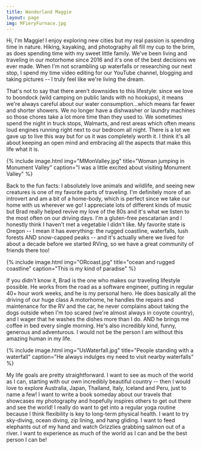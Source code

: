 ```yaml
---
title: Wanderland Maggie
layout: page
img: MFieryFurnace.jpg
---
```


Hi, I'm Maggie! I enjoy exploring new cities but my real passion is spending time in nature. Hiking, kayaking, and photography all fill my cup to the brim, as does spending time with my sweet little family. We've been living and traveling in our motorhome since 2016 and it's one of the best decisions we ever made. When I'm not scrambling up waterfalls or researching our next stop, I spend my time video editing for our YouTube channel, blogging and taking pictures -- I truly feel like we're living the dream.

That's not to say that there aren't downsides to this lifestyle: since we love to boondock (wild camping on public lands with no hookups), it means we're always careful about our water consumption...which means far fewer and shorter showers. We no longer have a dishwasher or laundry machines so those chores take a lot more time than they used to. We sometimes spend the night in truck stops, Walmarts, and rest areas which often means loud engines running right next to our bedroom all night. There is a lot we gave up to live this way but for us it was completely worth it.  I think it's all about keeping an open mind and embracing all the aspects that make this life what it is.

{% include image.html img="MMonValley.jpg" title="Woman jumping in Monument Valley" caption="I was a little excited about visiting Monument Valley" %}


Back to the fun facts: I absolutely love animals and wildlife, and seeing new creatures is one of my favorite parts of traveling. I'm definitely more of an introvert and am a bit of a home-body, which is perfect since we take our home with us wherever we go! I appreciate lots of different kinds of music but Brad really helped revive my love of the 80s and it's what we listen to the most often on our driving days. I'm a gluten-free pescatarian and I honestly think I haven't met a vegetable I didn't like. My favorite state is Oregon -- I mean it has everything: the rugged coastline, waterfalls, lush forests AND snow-capped peaks -- and it's actually where we lived for about a decade before we started RVing, so we have a great community of friends there too!

{% include image.html img="ORcoast.jpg" title="ocean and rugged coastline" caption="This is my kind of paradise" %}

If you didn't know it, Brad is the one who makes our traveling lifestyle possible. He works from the road as a software engineer, putting in regular 40+ hour work weeks, and he is my personal hero. He does basically all the driving of our huge class A motorhome, he handles the repairs and maintenance for the RV and the car, he never complains about taking the dogs outside when I'm too scared (we're almost always in coyote country), and I wager that he washes the dishes more than I do. AND he brings me coffee in bed every single morning. He's also incredibly kind, funny, generous and adventurous. I would not be the person I am without this amazing human in my life.

{% include image.html img="UsWaterfall.jpg" title="People standing with a waterfall" caption="He always indulges my need to visit nearby waterfalls" %}

My life goals are pretty straightforward. I want to see as much of the world as I can, starting with our own incredibly beautiful country -- then I would love to explore  Australia, Japan, Thailand, Italy, Iceland and Peru, just to name a few! I want to write a book someday about our travels that showcases my photography and hopefully inspires others to get out there and see the world! I really do want to get into a regular yoga routine because I think flexibility is key to long-term physical health. I want to try sky-diving, ocean diving, zip lining, and hang gliding. I want to feed elephants out of my hand and watch Grizzlies grabbing salmon out of a river. I want to experience as much of the world as I can and be the best person I can be!